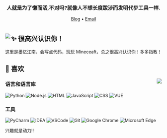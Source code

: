 <h3 align="center">人就是为了懒而活,不对吗?就像人不想长度跋涉而发明代步工具一样.</h3>

<p align="center">
  <a target="_blank" href="https://moyi.playae.com/">Blog</a> •
  <a target="_blank" href="dongyifengs@gmail.com">Email</a>
</p>

#    
<img align="left" src="https://github-readme-stats.vercel.app/api?username=dongyifengs&show_icons=true">



## ✨ 很高兴认识你！
这里是墨忆江南，会写点代码，玩玩 Mineceaft，总之很高兴认识你！多多指教！


## 🎯 喜欢

<img align="right" src="https://github-readme-stats.vercel.app/api/top-langs/?username=dongyifengs&layout=compact&hide=html,css,less,scss&langs_count=8&theme=tokyonight&hide_title=true">

### 语言和语言库
![Python](https://img.shields.io/static/v1?style=for-the-badge&message=Python&color=336e9d&logo=Python&logoColor=ffffff&label=)
![Node.js](https://img.shields.io/badge/Node.js-43853D?style=for-the-badge&logo=node.js&logoColor=white)
![HTML](https://img.shields.io/badge/HTML-brightgreen?style=for-the-badge&logo=vuedotjs&logoColor=red)
![JavaScript](https://img.shields.io/badge/JavaScript-F7DF1E?style=for-the-badge&logo=javascript&logoColor=black)
![CSS](https://img.shields.io/badge/CSS-239120?&style=for-the-badge&logo=css3&logoColor=white)
![VUE](https://img.shields.io/badge/VUE-brightgreen?style=for-the-badge&logo=vuedotjs&logoColor=white)

### 工具
![PyCharm](https://img.shields.io/badge/IntelliJ_PyCharm-000000.svg?style=for-the-badge&logo=intellij-pycharm&logoColor=green)
![IDEA](https://img.shields.io/badge/IntelliJ_IDEA-000000.svg?style=for-the-badge&logo=intellij-idea&logoColor=white)
![VSCode](https://img.shields.io/badge/Visual_Studio_Code-0078D4?style=for-the-badge&logo=visual%20studio%20code&logoColor=white)
![Git](https://img.shields.io/badge/GIT-E44C30?style=for-the-badge&logo=git&logoColor=white)
![Google Chrome](https://img.shields.io/badge/Google_chrome-4285F4?style=for-the-badge&logo=Google-chrome&logoColor=white)
![Microsoft Edge](https://img.shields.io/badge/Microsoft_Edge-0078D7?style=for-the-badge&logo=Microsoft-edge&logoColor=white)

兴趣就是动力!!
